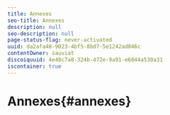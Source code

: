 ```yaml
---
title: Annexes
seo-title: Annexes
description: null
seo-description: null
page-status-flag: never-activated
uuid: da2afa48-9023-4bf5-8bd7-5e1242ad846c
contentOwner: sauviat
discoiquuid: 4e48c7a8-324b-472e-9a91-e6844a530a31
iscontainer: true
---
```


# Annexes{#annexes}

